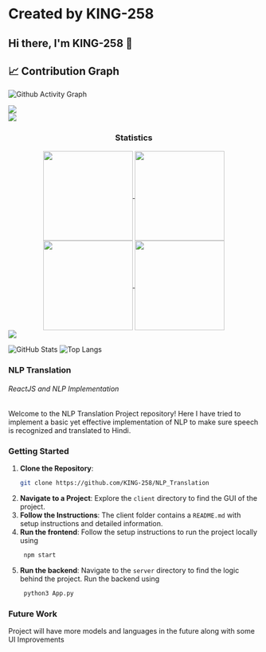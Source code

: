 # Created by KING-258
## Hi there, I'm KING-258 👋

## 📈 Contribution Graph
![Github Activity Graph](https://github-readme-activity-graph.vercel.app/graph?username=KING-258&theme=vue)

<div> 
  <a href="https://github.com/KING-258" target="_blank"><img src="https://img.shields.io/badge/GitHub-100000?style=for-the-badge&logo=github&logoColor=white" target="_blank"></a>
</div>
<img src="https://user-images.githubusercontent.com/73097560/115834477-dbab4500-a447-11eb-908a-139a6edaec5c.gif">
<h3 align="center">Statistics</h3>
<div align="center">
  <a href="https://github.com/KING-258">
    <img align="center" src="http://github-profile-summary-cards.vercel.app/api/cards/repos-per-language?username=KING-258&theme=2077" height="180em" />
    <img align="center" src="http://github-profile-summary-cards.vercel.app/api/cards/stats?username=KING-258&theme=2077" height="180em" />
    <br>
    <img align="center" src="http://github-profile-summary-cards.vercel.app/api/cards/most-commit-language?username=KING-258&theme=2077" height="180em" />
    <img align="center" src="http://github-profile-summary-cards.vercel.app/api/cards/productive-time?username=KING-258&theme=2077" height="180em" />
  </a>
</div>
<img src="https://user-images.githubusercontent.com/73097560/115834477-dbab4500-a447-11eb-908a-139a6edaec5c.gif">
<div>
  
  ![GitHub Stats](https://readme-md-stats.vercel.app/api?username=KING-258&theme=dark)
  ![Top Langs](https://readme-md-stats.vercel.app/api/top-langs/?username=KING-258)
</div>

### NLP Translation
###### ReactJS and NLP Implementation

Welcome to the NLP Translation Project repository! Here I have tried to implement a basic yet effective implementation of NLP to make sure speech is recognized and translated to Hindi. 

### Getting Started

1. **Clone the Repository**: 
    ```bash
    git clone https://github.com/KING-258/NLP_Translation
    ```
2. **Navigate to a Project**: Explore the `client` directory to find the GUI of the project.
3. **Follow the Instructions**: The client folder contains a `README.md` with setup instructions and detailed information.
4. **Run the frontend**: Follow the setup instructions to run the project locally using
   ```bash
    npm start
    ```
5. **Run the backend**: Navigate to the `server` directory to find the logic behind the project. Run the backend using
   ```bash
    python3 App.py
    ```


### Future Work

Project will have more models and languages in the future along with some UI Improvements 